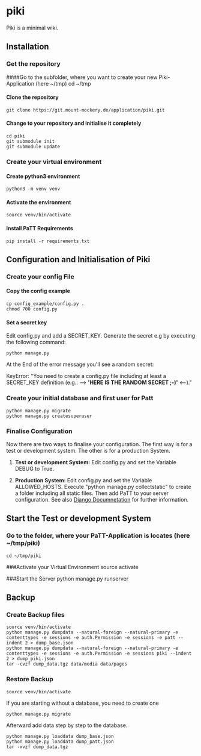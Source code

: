 # piki

Piki is a minimal wiki.


## Installation
### Get the repository
####Go to the subfolder, where you want to create your new Piki-Application (here ~/tmp)
    cd ~/tmp
#### Clone the repository
    git clone https://git.mount-mockery.de/application/piki.git
#### Change to your repository and initialise it completely
    cd piki
    git submodule init
    git submodule update


### Create your virtual environment
#### Create python3 environment
    python3 -m venv venv
#### Activate the environment
    source venv/bin/activate
#### Install PaTT Requirements
    pip install -r requirements.txt

## Configuration and Initialisation of Piki
### Create your config File
#### Copy the config example
    cp config_example/config.py .
    chmod 700 config.py

#### Set a secret key
Edit config.py and add a SECRET_KEY. Generate the secret e.g by executing the following command:

    python manage.py

At the End of the error message you'll see a random secret:

KeyError: "You need to create a config.py file including at least a SECRET_KEY definition (e.g.: --> **'HERE IS THE RANDOM SECRET ;-)'** <--)."



### Create your initial database and first user for Patt
    python manage.py migrate
    python manage.py createsuperuser

### Finalise Configuration
Now there are two ways to finalise your configuration. The first way is for a test or development system. The other is for a production System.

1. **Test or development System:** Edit config.py and set the Variable DEBUG to True.

2. **Production System:** Edit config.py and set the Variable ALLOWED_HOSTS. Execute "python manage.py collectstatic" to create a folder including all static files. Then add PaTT to your server configuration. See also [Django Documnetation](https://docs.djangoproject.com/en/3.1/howto/deployment/) for further information.

## Start the Test or development System
### Go to the folder, where your PaTT-Application is locates (here ~/tmp/piki)
    cd ~/tmp/piki

###Activate your Virtual Environment
    source activate

###Start the Server
    python manage.py runserver


## Backup
### Create Backup files
    source venv/bin/activate
    python manage.py dumpdata --natural-foreign --natural-primary -e contenttypes -e sessions -e auth.Permission -e sessions -e patt --indent 2 > dump_base.json
    python manage.py dumpdata --natural-foreign --natural-primary -e contenttypes -e sessions -e auth.Permission -e sessions piki --indent 2 > dump_piki.json
    tar -cvzf dump_data.tgz data/media data/pages

### Restore Backup

    source venv/bin/activate

If you are starting without a database, you need to create one

    python manage.py migrate

Afterward add data step by step to the database.

    python manage.py loaddata dump_base.json
    python manage.py loaddata dump_patt.json
    tar -xvzf dump_data.tgz
